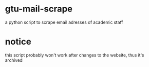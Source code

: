 # gtu-mail-scrape
 a python script to scrape email adresses of academic staff

# notice

this script probably won't work after changes to the website, thus it's archived
